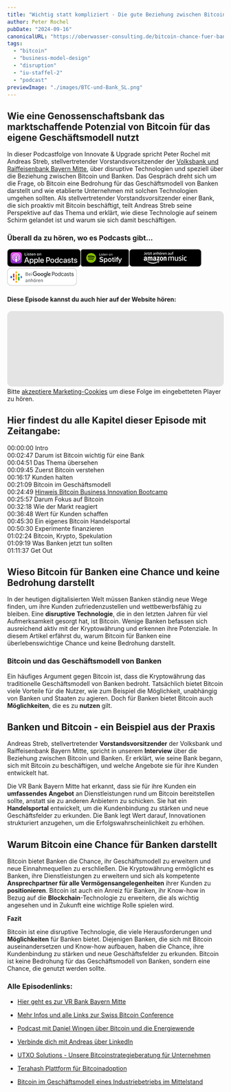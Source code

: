 ```yaml
---
title: "Wichtig statt kompliziert - Die gute Beziehung zwischen Bitcoin und Bank"
author: Peter Rochel
pubDate: "2024-09-16"
canonicalURL: "https://oberwasser-consulting.de/bitcoin-chance-fuer-banken/"
tags:
  - "bitcoin"
  - "business-model-design"
  - "disruption"
  - "iu-staffel-2"
  - "podcast"
previewImage: "./images/BTC-und-Bank_SL.png"
---
```


## Wie eine Genossenschaftsbank das marktschaffende Potenzial von Bitcoin für das eigene Geschäftsmodell nutzt

In dieser Podcastfolge von Innovate & Upgrade spricht Peter Rochel mit Andreas Streb, stellvertretender Vorstandsvorsitzender der [Volksbank und Raiffeisenbank Bayern Mitte](https://www.vr-bayernmitte.de/startseite.html), über disruptive Technologien und speziell über die Beziehung zwischen Bitcoin und Banken. Das Gespräch dreht sich um die Frage, ob Bitcoin eine Bedrohung für das Geschäftsmodell von Banken darstellt und wie etablierte Unternehmen mit solchen Technologien umgehen sollten. Als stellvertretender Vorstandsvorsitzender einer Bank, die sich proaktiv mit Bitcoin beschäftigt, teilt Andreas Streb seine Perspektive auf das Thema und erklärt, wie diese Technologie auf seinem Schirm gelandet ist und warum sie sich damit beschäftigen.

### Überall da zu hören, wo es Podcasts gibt...

[![](images/listen-on-apple-podcast.png)](https://podcasts.apple.com/de/podcast/innovate-upgrade/id1354901024?i=1000609106080)[![](images/listen-on-spotify.png)](https://open.spotify.com/episode/0Hrb9y4YxO8QCmiBUYYa4x?si=pYjCWeAcT6iwnAhtzv-MKA)[![](images/ListenOn_AmazonMusic_button_Black_RGB_5X_DE-300x73.png)](https://music.amazon.de/podcasts/4838bd28-7b97-4912-80cb-de39a6c75654/episodes/7b02807b-78ab-4d9c-a938-8a0882425ab4/innovate-upgrade-wichtig-statt-kompliziert-–-die-gut-beziehung-zwischen-bitcoin-und-bank)[![jobs to be done podcast](images/DE_Google_Podcasts_Badge_8x-300x76.png)](https://podcasts.google.com/feed/aHR0cHM6Ly96dW04cnkucG9kY2FzdGVyLmRlL29iZXJ3YXNzZXIucnNz/episode/cG9kLTg4MjlhMGQ5NzNlYWI4ZjAxMDkyYmYwNmI0ZQ?sa=X&ved=0CAUQkfYCahcKEwjY_bjj86z-AhUAAAAAHQAAAAAQCg)

#### Diese Episode kannst du auch hier auf der Website hören:

<iframe id="embedPlayer" data-cookieconsent="marketing" data-cookieblock-src="https://embed.podcasts.apple.com/us/podcast/wichtig-statt-kompliziert-die-beziehung-zwischen-bitcoin/id1354901024?i=1000609106080&amp;itsct=podcast_box_player&amp;itscg=30200&amp;ls=1&amp;theme=auto" height="175px" frameborder="0" sandbox="allow-forms allow-popups allow-same-origin allow-scripts allow-top-navigation-by-user-activation" allow="autoplay *; encrypted-media *; clipboard-write" style="width: 100%; max-width: 660px; overflow: hidden; border-radius: 10px; transform: translateZ(0px); animation: 2s 6 loading-indicator; background-color: rgb(228, 228, 228);"></iframe>

<div class="cookieconsent-optout-marketing">
  Bitte <a href="javascript:Cookiebot.renew()">akzeptiere Marketing-Cookies</a> um diese Folge im eingebetteten Player zu hören.
</div>

## Hier findest du alle Kapitel dieser Episode mit Zeitangabe:

00:00:00 Intro<br>
00:02:47 Darum ist Bitcoin wichtig für eine Bank<br>
00:04:51 Das Thema übersehen<br>
00:09:45 Zuerst Bitcoin verstehen<br>
00:16:17 Kunden halten<br>
00:21:09 Bitcoin im Geschäftsmodell<br>
00:24:49 [Hinweis Bitcoin Business Innovation Bootcamp](https://oberwasser-consulting.de/swiss-bitcoin-conference/)<br>
00:25:57 Darum Fokus auf Bitcoin<br>
00:32:18 Wie der Markt reagiert<br>
00:36:48 Wert für Kunden schaffen<br>
00:45:30 Ein eigenes Bitcoin Handelsportal<br>
00:50:30 Experimente finanzieren<br>
01:02:24 Bitcoin, Krypto, Spekulation<br>
01:09:19 Was Banken jetzt tun sollten<br>
01:11:37 Get Out

## Wieso Bitcoin für Banken eine Chance und keine Bedrohung darstellt

In der heutigen digitalisierten Welt müssen Banken ständig neue Wege finden, um ihre Kunden zufriedenzustellen und wettbewerbsfähig zu bleiben. Eine **disruptive** **Technologie**, die in den letzten Jahren für viel Aufmerksamkeit gesorgt hat, ist Bitcoin. Wenige Banken befassen sich ausreichend aktiv mit der Kryptowährung und erkennen ihre Potenziale. In diesem Artikel erfährst du, warum Bitcoin für Banken eine überlebenswichtige Chance und keine Bedrohung darstellt.

### Bitcoin und das Geschäftsmodell von Banken

Ein häufiges Argument gegen Bitcoin ist, dass die Kryptowährung das traditionelle Geschäftsmodell von Banken bedroht. Tatsächlich bietet Bitcoin viele Vorteile für die Nutzer, wie zum Beispiel die Möglichkeit, unabhängig von Banken und Staaten zu agieren. Doch für Banken bietet Bitcoin auch **Möglichkeiten**, die es zu **nutzen** gilt.

## Banken und Bitcoin - ein Beispiel aus der Praxis

Andreas Streb, stellvertretender **Vorstandsvorsitzender** der Volksbank und Raiffeisenbank Bayern Mitte, spricht in unserem **Interview** über die Beziehung zwischen Bitcoin und Banken. Er erklärt, wie seine Bank begann, sich mit Bitcoin zu beschäftigen, und welche Angebote sie für ihre Kunden entwickelt hat.

Die VR Bank Bayern Mitte hat erkannt, dass sie für ihre Kunden ein **umfassendes** **Angebot** an Dienstleistungen rund um Bitcoin bereitstellen sollte, anstatt sie zu anderen Anbietern zu schicken. Sie hat ein **Handelsportal** entwickelt, um die Kundenbindung zu stärken und neue Geschäftsfelder zu erkunden. Die Bank legt Wert darauf, Innovationen strukturiert anzugehen, um die Erfolgswahrscheinlichkeit zu erhöhen.

## Warum Bitcoin eine Chance für Banken darstellt

Bitcoin bietet Banken die Chance, ihr Geschäftsmodell zu erweitern und neue Einnahmequellen zu erschließen. Die Kryptowährung ermöglicht es Banken, ihre Dienstleistungen zu erweitern und sich als kompetente **Ansprechpartner für alle Vermögensangelegenheiten** ihrer Kunden zu **positionieren**. Bitcoin ist auch ein Anreiz für Banken, ihr Know-how in Bezug auf die **Blockchain**\-Technologie zu erweitern, die als wichtig angesehen und in Zukunft eine wichtige Rolle spielen wird.

**Fazit**

Bitcoin ist eine disruptive Technologie, die viele Herausforderungen und **Möglichkeiten** für Banken bietet. Diejenigen Banken, die sich mit Bitcoin auseinandersetzen und Know-how aufbauen, haben die Chance, ihre Kundenbindung zu stärken und neue Geschäftsfelder zu erkunden. Bitcoin ist keine Bedrohung für das Geschäftsmodell von Banken, sondern eine Chance, die genutzt werden sollte.

### Alle Episodenlinks:

- [Hier geht es zur VR Bank Bayern Mitte](https://www.vr-bayernmitte.de/privatkunden/sparen-geldanlage/bitcoin/bitcoinforum-bayern-rueckblick.html)

- [Mehr Infos und alle Links zur Swiss Bitcoin Conference](https://swiss-bitcoin-conference.com)

- [Podcast mit Daniel Wingen über Bitcoin und die Energiewende](https://oberwasser-consulting.de/bitcoin-treiber-der-clean-disruption/)

- [Verbinde dich mit Andreas über LinkedIn](https://www.linkedin.com/in/andreas-streb-57aa45157/)

- [UTXO Solutions - Unsere Bitcoinstrategieberatung für Unternehmen](https://utxo.solutions)

- [Terahash Plattform für Bitcoinadoption](https://terahash.space)

- [Bitcoin im Geschäftsmodell eines Industriebetriebs im Mittelstand](https://oberwasser-consulting.de/bitcoin-strategie-im-mittelstand/)
